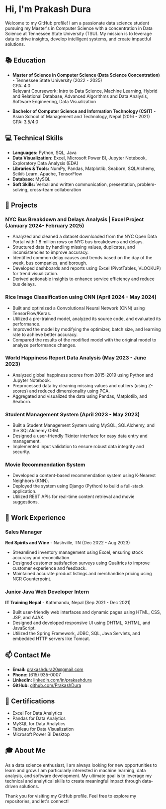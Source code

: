 # Hi, I'm Prakash Dura

Welcome to my GitHub profile! I am a passionate data science student pursuing my Master's in Computer Science with a concentration in Data Science at Tennessee State University (TSU). My mission is to leverage data to drive insights, develop intelligent systems, and create impactful solutions.

## 📚 **Education**
- **Master of Science in Computer Science (Data Science Concentration)** - Tennessee State University (2022 - 2025)  
  GPA: 4.0  
  Relevant Coursework: Intro to Data Science, Machine Learning, Hybrid and Relational Database, Advanced Algorithms and Data Analysis, Software Engineering, Data Visualization
  
- **Bachelor of Computer Science and Information Technology (CSIT)** - Asian School of Management and Technology, Nepal (2016 - 2021)  
  GPA: 3.5/4.0  

## 💻 **Technical Skills**
- **Languages:** Python, SQL, Java  
- **Data Visualization:** Excel, Microsoft Power BI, Jupyter Notebook, Exploratory Data Analysis (EDA)  
- **Libraries & Tools:** NumPy, Pandas, Matplotlib, Seaborn, SQLAlchemy, Scikit-Learn, Apache, TensorFlow  
- **Database:** MySQL  
- **Soft Skills:** Verbal and written communication, presentation, problem-solving, cross-team collaboration  

## 🚀 **Projects**

### **NYC Bus Breakdown and Delays Analysis | Excel Project**  (January 2024- February 2025)                                                                                                     
-	Analyzed and cleaned a dataset downloaded from the NYC Open Data Portal with 1.8 million rows on NYC bus breakdowns and delays.
-	Structured data by handling missing values, duplicates, and inconsistencies to improve accuracy.
-	Identified common delay causes and trends based on the day of the week, bus companies, and borough.
-	Developed dashboards and reports using Excel (PivotTables, VLOOKUP) for trend visualization.
-	Derived actionable insights to enhance service efficiency and reduce bus delays.

### **Rice Image Classification using CNN**   (April 2024  -  May 2024)
- Built and optimized a Convolutional Neural Network (CNN) using TensorFlow/Keras.
- Utilized a pre-trained model, analyzed its source code, and evaluated its performance.
- Improved the model by modifying the optimizer, batch size, and learning rate to achieve better accuracy.
- Compared the results of the modified model with the original model to analyze performance changes.

### **World Happiness Report Data Analysis**   (May 2023  -  June 2023)
- Analyzed global happiness scores from 2015-2019 using Python and Jupyter Notebook.
- Preprocessed data by cleaning missing values and outliers (using Z-scores) and reduced dimensionality using PCA.
- Aggregated and visualized the data using Pandas, Matplotlib, and Seaborn.

### **Student Management System**         (April 2023  -  May 2023)
- Built a Student Management System using MySQL, SQLAlchemy, and the SQLAlchemy ORM.
- Designed a user-friendly Tkinter interface for easy data entry and management.
- Implemented input validation to ensure robust data integrity and security.

### **Movie Recommendation System**
- Developed a content-based recommendation system using K-Nearest Neighbors (KNN).
- Deployed the system using Django (Python) to build a full-stack application.
- Utilized REST APIs for real-time content retrieval and movie suggestions.

## 💼 **Work Experience**
### **Sales Manager**  
**Red Spirits and Wine** - Nashville, TN (Dec 2022 - Aug 2023)  
- Streamlined inventory management using Excel, ensuring stock accuracy and reconciliation.
- Designed customer satisfaction surveys using Qualtrics to improve customer experience and feedback.
- Maintained accurate product listings and merchandise pricing using NCR Counterpoint.

### **Junior Java Web Developer Intern**  
**IT Training Nepal** - Kathmandu, Nepal (Sep 2021 - Dec 2021)  
- Built user-friendly web interfaces and dynamic pages using HTML, CSS, JSP, and AJAX.
- Designed and developed responsive UI using DHTML, XHTML, and JavaScript.
- Utilized the Spring Framework, JDBC, SQL, Java Servlets, and embedded HTTP servers like Tomcat.

## 📫 **Contact Me**
- **Email:** [prakashdura20@gmail.com](mailto:prakashdura20@gmail.com)  
- **Phone:** (615) 935-0007  
- **LinkedIn:** [linkedin.com/in/prakashdura](https://www.linkedin.com/in/prakashdura/)  
- **GitHub:** [github.com/PrakashDura](https://github.com/PrakashDura)  

## 📘 **Certifications**
- Excel For Data Analytics
- Pandas for Data Analytics
- MySQL for Data Analytics
- Tableau for Data Visualization
- Microsoft Power BI Desktop

## 🎓 **About Me**
As a data science enthusiast, I am always looking for new opportunities to learn and grow. I am particularly interested in machine learning, data analysis, and software development. My ultimate goal is to leverage my technical and analytical skills to create meaningful impact through data-driven solutions.

Thank you for visiting my GitHub profile. Feel free to explore my repositories, and let's connect!
